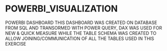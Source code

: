 # POWERBI_VISUALIZATION
POWERBI DASHBOARD
THIS DASHBOARD WAS CREATED ON DATABASE FROM SQL AND TRANSORMED WITH POWER QUERY, DAX WAS USED FOR NEW & QUICK MEASURE WHILE THE TABLE SCHEMA WAS CREATED TO ALLOW JOINING/COMMUNICATION OF ALL THE TABLES USED IN THIS EXERCISE
